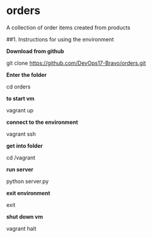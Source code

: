 # orders
A collection of order items created from products

##1. Instructions for using the environment 

**Download from github**
 
git clone https://github.com/DevOps17-Bravo/orders.git

**Enter the folder**

cd orders

**to start vm**

vagrant up 

**connect to the environment**
 
vagrant ssh

**get into folder** 

cd /vagrant

**run server**

python server.py

**exit environment**

exit

**shut down vm**

vagrant halt

